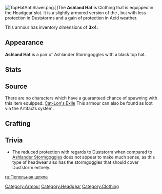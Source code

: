 ![](TopHatAntiSlaver.png "TopHatAntiSlaver.png").\]\]The **Ashland Hat**
is Clothing that is equipped in the Headgear slot. It is a slightly
armored version of the [](Ashlander_Stormgoggles.md), but with less
protection in Duststorms and a gain of protection in Acid weather.

This armour has inventory dimensions of **3x4**.

## Appearance

**Ashland Hat** is a pair of Ashlander Stormgoggles with a black top
hat.

## Stats

## Source

There are no characters which have a guaranteed chance of spawning with
this item equipped. [Cat-Lon's Exile](Cat-Lon's_Exile.md "wikilink")
This armour can also be found as loot via the Artifacts system.

## Crafting



## Trivia

- The reduced protection with regards to Duststorm when compared to
  [Ashlander Stormgoggles](Ashlander_Stormgoggles.md "wikilink") does not
  appear to make much sense, as this type of headwear also has the
  stormgoggles that should cover Duststorm entirely.

[ru:Пепельная шляпа](ru:Пепельная_шляпа "wikilink")

[Category:Armour](Category:Armour "wikilink")
[Category:Headgear](Category:Headgear "wikilink")
[Category:Clothing](Category:Clothing "wikilink")